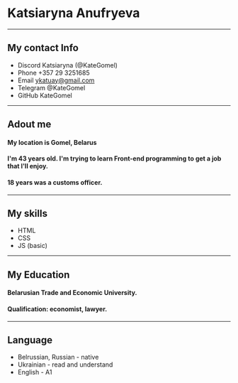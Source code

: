 # Katsiaryna Anufryeva
---
## My contact Info
* Discord Katsiaryna (@KateGomel)
* Phone +357 29 3251685
* Email ykatuay@gmail.com
* Telegram @KateGomel
* GitHub KateGomel
---
## Adout me
#### My location is Gomel, Belarus
#### I'm 43 years old. I'm trying to learn Front-end programming to get a job that I'll enjoy.
#### 18 years was a customs officer.
---
## My skills
* HTML
* CSS
* JS (basic)
---
## My Education
#### Belarusian Trade and Economic University.
#### Qualification: economist, lawyer.
---
## Language
* Belrussian, Russian - native
* Ukrainian - read and understand
* English - A1
